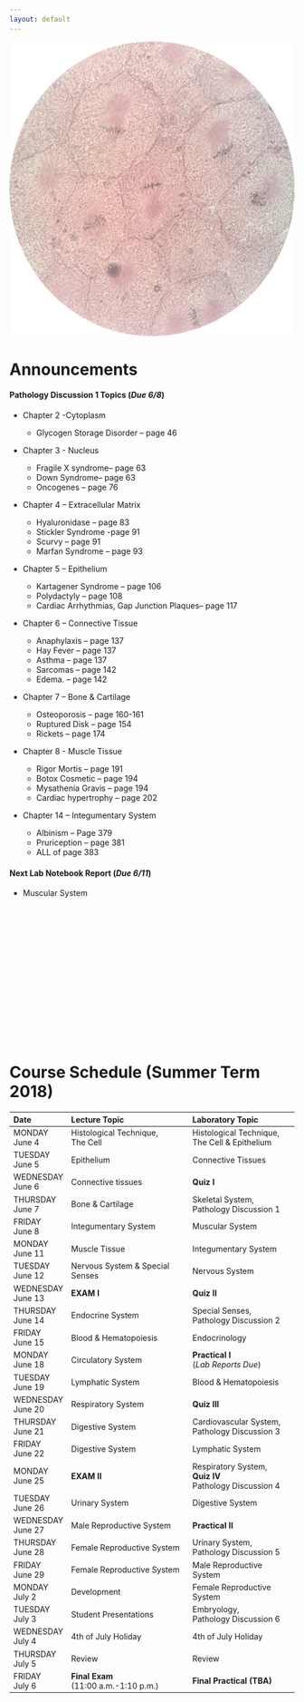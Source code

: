 ```yaml
---
layout: default
---
```


![Splash_IMAGE](./assets/images/splashImage_mitosis.png)


<a id="jump-to-announcements" class="jump-to-section"> </a>
# Announcements


#### Pathology Discussion 1 Topics (_Due 6/8_)

*	Chapter 2 -Cytoplasm
	*	Glycogen Storage Disorder – page 46
*	Chapter 3 - Nucleus
	*	Fragile X syndrome– page 63
	*	Down Syndrome– page 63
	*	Oncogenes – page 76
*	Chapter 4 – Extracellular Matrix
	*	Hyaluronidase – page 83
	*	Stickler Syndrome -page 91
	*	Scurvy – page 91
	*	Marfan Syndrome – page 93
*	Chapter 5 – Epithelium
	*	Kartagener Syndrome – page 106
	*	Polydactyly – page 108
	*	Cardiac Arrhythmias, Gap Junction Plaques– page 117
*	Chapter 6 – Connective Tissue
	*	Anaphylaxis – page 137
	*	Hay Fever – page 137
	*	Asthma – page 137
	*	Sarcomas – page 142
	*	Edema. – page 142
*	Chapter 7 – Bone & Cartilage
	*	Osteoporosis – page 160-161
	*	Ruptured Disk – page 154
	*	 Rickets – page 174
*	Chapter 8 - Muscle Tissue
	*	Rigor Mortis – page 191
	*	Botox Cosmetic – page 194
	*	Mysathenia Gravis – page 194
	*	Cardiac hypertrophy – page 202

*	Chapter 14 – Integumentary System
	*	Albinism – Page 379
	*	Pruriception – page 381
	*	ALL of page 383

#### Next Lab Notebook Report (_Due 6/11_)
* Muscular System

<br>
<br>
<br>
<br>
<br>
<br>
<br>
<br>
<br>
<br>
<br>
<br>
<br>
<br>



<a id="jump-to-schedule" class="jump-to-section"> </a>
# Course Schedule (Summer Term 2018)

| Date                        | Lecture Topic                        | Laboratory Topic                                       |
|:----------------------------|:-------------------------------------|:-------------------------------------------------------|
| MONDAY<br> June 4           | Histological Technique, <br>The Cell | Histological Technique, <br>The Cell & Epithelium      |
| TUESDAY<br> June 5          | Epithelium                           | Connective Tissues                                     |
| WEDNESDAY<br> June 6        | Connective tissues                   | **Quiz I**                                             |
| THURSDAY<br> June 7         | Bone & Cartilage                     | Skeletal System, <br>Pathology Discussion 1            |
| FRIDAY<br>   June 8         | Integumentary System                 | Muscular System                                        |
| MONDAY<br> June 11          | Muscle Tissue                        | Integumentary System                                   |
| TUESDAY<br> June 12         | Nervous System & Special Senses      | Nervous System                                         |
| WEDNESDAY<br> June 13       | **EXAM I**                           | **Quiz II**                                            |
| THURSDAY<br> June 14        | Endocrine System                     | Special Senses, <br>Pathology Discussion 2             |
| FRIDAY<br> June 15          | Blood & Hematopoiesis                | Endocrinology                                          |
| MONDAY<br> June 18          | Circulatory System                   | **Practical I**<br> (_Lab Reports Due_)                |
| TUESDAY<br> June 19         | Lymphatic System                     | Blood & Hematopoiesis                                  |
| WEDNESDAY<br> June 20       | Respiratory System                   | **Quiz III**                                           |
| THURSDAY<br> June 21        | Digestive System                     | Cardiovascular System, <br>Pathology Discussion 3      |
| FRIDAY<br> June 22          | Digestive System                     | Lymphatic System                                       |
| MONDAY<br> June 25          | **EXAM II**                          | Respiratory System,<br>**Quiz IV**<br>Pathology Discussion 4 |
| TUESDAY<br> June 26         | Urinary System                       | Digestive System                                       |
| WEDNESDAY<br> June 27       | Male Reproductive System             | **Practical II**                                       |
| THURSDAY<br> June 28        | Female Reproductive System           | Urinary System, <br>Pathology Discussion 5             |
| FRIDAY<br> June 29          | Female Reproductive System           | Male Reproductive System                               |
| MONDAY<br> July 2           | Development                          | Female Reproductive System                             |
| TUESDAY<br> July 3          | Student Presentations                | Embryology, <br>Pathology Discussion 6                 |
| WEDNESDAY<br> July 4        | 4th of July Holiday                  | 4th of July Holiday                                    |
| THURSDAY<br> July 5         | Review                               | Review                                                 |
| FRIDAY<br> July 6           | **Final Exam**<br>(11:00 a.m.-1:10 p.m.)| **Final Practical (TBA)**                              |
